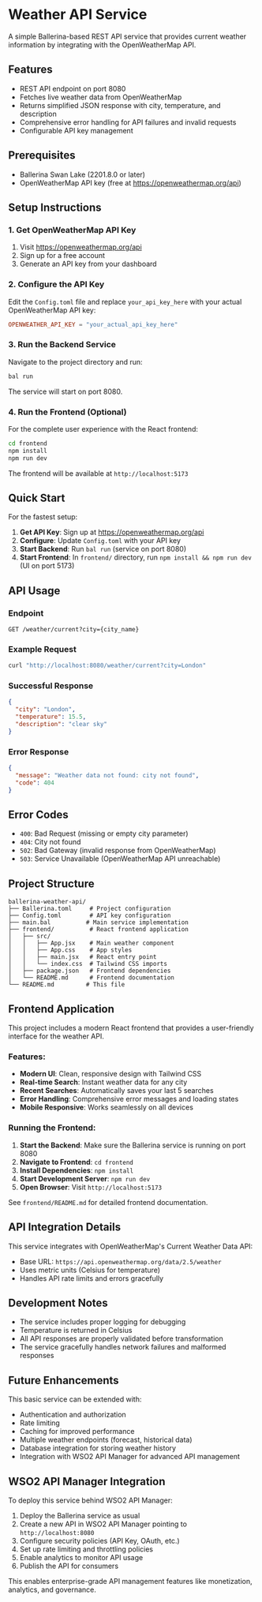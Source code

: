 # Weather API Service

A simple Ballerina-based REST API service that provides current weather information by integrating with the OpenWeatherMap API.

## Features

- REST API endpoint on port 8080
- Fetches live weather data from OpenWeatherMap
- Returns simplified JSON response with city, temperature, and description
- Comprehensive error handling for API failures and invalid requests
- Configurable API key management

## Prerequisites

- Ballerina Swan Lake (2201.8.0 or later)
- OpenWeatherMap API key (free at https://openweathermap.org/api)

## Setup Instructions

### 1. Get OpenWeatherMap API Key

1. Visit https://openweathermap.org/api
2. Sign up for a free account
3. Generate an API key from your dashboard

### 2. Configure the API Key

Edit the `Config.toml` file and replace `your_api_key_here` with your actual OpenWeatherMap API key:

```toml
OPENWEATHER_API_KEY = "your_actual_api_key_here"
```

### 3. Run the Backend Service

Navigate to the project directory and run:

```bash
bal run
```

The service will start on port 8080.

### 4. Run the Frontend (Optional)

For the complete user experience with the React frontend:

```bash
cd frontend
npm install
npm run dev
```

The frontend will be available at `http://localhost:5173`

## Quick Start

For the fastest setup:

1. **Get API Key**: Sign up at https://openweathermap.org/api
2. **Configure**: Update `Config.toml` with your API key  
3. **Start Backend**: Run `bal run` (service on port 8080)
4. **Start Frontend**: In `frontend/` directory, run `npm install && npm run dev` (UI on port 5173)

## API Usage

### Endpoint

```
GET /weather/current?city={city_name}
```

### Example Request

```bash
curl "http://localhost:8080/weather/current?city=London"
```

### Successful Response

```json
{
  "city": "London",
  "temperature": 15.5,
  "description": "clear sky"
}
```

### Error Response

```json
{
  "message": "Weather data not found: city not found",
  "code": 404
}
```

## Error Codes

- `400`: Bad Request (missing or empty city parameter)
- `404`: City not found
- `502`: Bad Gateway (invalid response from OpenWeatherMap)
- `503`: Service Unavailable (OpenWeatherMap API unreachable)

## Project Structure

```
ballerina-weather-api/
├── Ballerina.toml     # Project configuration
├── Config.toml        # API key configuration
├── main.bal          # Main service implementation
├── frontend/          # React frontend application
│   ├── src/
│   │   ├── App.jsx    # Main weather component
│   │   ├── App.css    # App styles
│   │   ├── main.jsx   # React entry point
│   │   └── index.css  # Tailwind CSS imports
│   ├── package.json   # Frontend dependencies
│   └── README.md      # Frontend documentation
└── README.md         # This file
```

## Frontend Application

This project includes a modern React frontend that provides a user-friendly interface for the weather API.

### Features:
- **Modern UI**: Clean, responsive design with Tailwind CSS
- **Real-time Search**: Instant weather data for any city
- **Recent Searches**: Automatically saves your last 5 searches
- **Error Handling**: Comprehensive error messages and loading states
- **Mobile Responsive**: Works seamlessly on all devices

### Running the Frontend:

1. **Start the Backend**: Make sure the Ballerina service is running on port 8080
2. **Navigate to Frontend**: `cd frontend`
3. **Install Dependencies**: `npm install`
4. **Start Development Server**: `npm run dev`
5. **Open Browser**: Visit `http://localhost:5173`

See `frontend/README.md` for detailed frontend documentation.

## API Integration Details

This service integrates with OpenWeatherMap's Current Weather Data API:
- Base URL: `https://api.openweathermap.org/data/2.5/weather`
- Uses metric units (Celsius for temperature)
- Handles API rate limits and errors gracefully

## Development Notes

- The service includes proper logging for debugging
- Temperature is returned in Celsius
- All API responses are properly validated before transformation
- The service gracefully handles network failures and malformed responses

## Future Enhancements

This basic service can be extended with:
- Authentication and authorization
- Rate limiting
- Caching for improved performance
- Multiple weather endpoints (forecast, historical data)
- Database integration for storing weather history
- Integration with WSO2 API Manager for advanced API management

## WSO2 API Manager Integration

To deploy this service behind WSO2 API Manager:

1. Deploy the Ballerina service as usual
2. Create a new API in WSO2 API Manager pointing to `http://localhost:8080`
3. Configure security policies (API Key, OAuth, etc.)
4. Set up rate limiting and throttling policies
5. Enable analytics to monitor API usage
6. Publish the API for consumers

This enables enterprise-grade API management features like monetization, analytics, and governance.